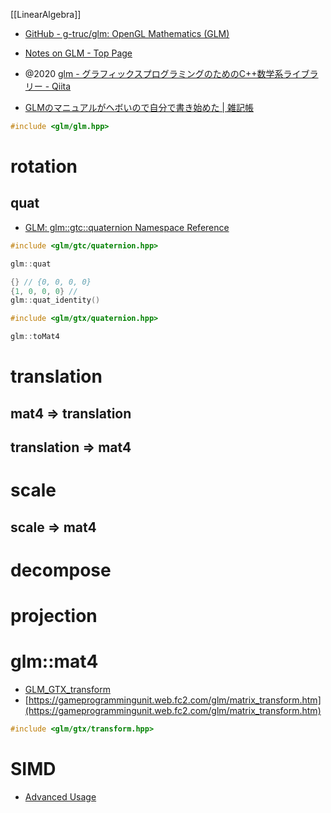 [[LinearAlgebra]]

- [GitHub - g-truc/glm: OpenGL Mathematics (GLM)](https://github.com/g-truc/glm)

- [Notes on GLM - Top Page](https://miz-ar.info/glm-notes/)

- @2020 [glm - グラフィックスプログラミングのためのC++数学系ライブラリー - Qiita](https://qiita.com/usagi/items/f34976a3d3011506ff7d)
- [GLMのマニュアルがヘボいので自分で書き始めた | 雑記帳](https://blog.miz-ar.info/2018/06/glm-notes/)

```cpp
#include <glm/glm.hpp>
```


# rotation
## quat
- [GLM: glm::gtc::quaternion Namespace Reference](https://glm.g-truc.net/0.9.0/api/a00135.html)

```cpp
#include <glm/gtc/quaternion.hpp>

glm::quat

{} // {0, 0, 0, 0}
{1, 0, 0, 0} //
glm::quat_identity()
```

```cpp
#include <glm/gtx/quaternion.hpp>

glm::toMat4
```

# translation
## mat4 => translation
## translation => mat4

# scale
## scale => mat4

# decompose

# projection



# glm::mat4
- [GLM_GTX_transform](https://glm.g-truc.net/0.9.4/api/a00206.html)
- [https://gameprogrammingunit.web.fc2.com/glm/matrix_transform.htm](https://gameprogrammingunit.web.fc2.com/glm/matrix_transform.htm)

```cpp
#include <glm/gtx/transform.hpp> 
```

# SIMD
- [Advanced Usage](https://glm.g-truc.net/0.9.1/api/a00002.html)
